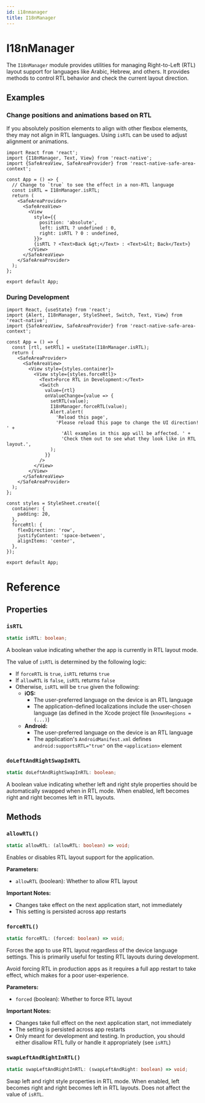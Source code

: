 ```yaml
---
id: i18nmanager
title: I18nManager
---
```


# I18nManager

The `I18nManager` module provides utilities for managing Right-to-Left (RTL) layout support for languages like Arabic, Hebrew, and others. It provides methods to control RTL behavior and check the current layout direction.

## Examples

### Change positions and animations based on RTL

If you absolutely position elements to align with other flexbox elements, they may not align in RTL languages. Using `isRTL` can be used to adjust alignment or animations.

```SnackPlayer name=I18nManager%20Change%20Absolute%20Positions%20And%20Animations
import React from 'react';
import {I18nManager, Text, View} from 'react-native';
import {SafeAreaView, SafeAreaProvider} from 'react-native-safe-area-context';

const App = () => {
  // Change to `true` to see the effect in a non-RTL language
  const isRTL = I18nManager.isRTL;
  return (
    <SafeAreaProvider>
      <SafeAreaView>
        <View
          style={{
            position: 'absolute',
            left: isRTL ? undefined : 0,
            right: isRTL ? 0 : undefined,
          }}>
          {isRTL ? <Text>Back &gt;</Text> : <Text>&lt; Back</Text>}
        </View>
      </SafeAreaView>
    </SafeAreaProvider>
  );
};

export default App;
```

### During Development

```SnackPlayer name=I18nManager%20During%20Development
import React, {useState} from 'react';
import {Alert, I18nManager, StyleSheet, Switch, Text, View} from 'react-native';
import {SafeAreaView, SafeAreaProvider} from 'react-native-safe-area-context';

const App = () => {
  const [rtl, setRTL] = useState(I18nManager.isRTL);
  return (
    <SafeAreaProvider>
      <SafeAreaView>
        <View style={styles.container}>
          <View style={styles.forceRtl}>
            <Text>Force RTL in Development:</Text>
            <Switch
              value={rtl}
              onValueChange={value => {
                setRTL(value);
                I18nManager.forceRTL(value);
                Alert.alert(
                  'Reload this page',
                  'Please reload this page to change the UI direction! ' +
                    'All examples in this app will be affected. ' +
                    'Check them out to see what they look like in RTL layout.',
                );
              }}
            />
          </View>
        </View>
      </SafeAreaView>
    </SafeAreaProvider>
  );
};

const styles = StyleSheet.create({
  container: {
    padding: 20,
  },
  forceRtl: {
    flexDirection: 'row',
    justifyContent: 'space-between',
    alignItems: 'center',
  },
});

export default App;
```

# Reference

## Properties

### `isRTL`

```typescript
static isRTL: boolean;
```

A boolean value indicating whether the app is currently in RTL layout mode.

The value of `isRTL` is determined by the following logic:

- If `forceRTL` is `true`, `isRTL` returns `true`
- If `allowRTL` is `false`, `isRTL` returns `false`
- Otherwise, `isRTL` will be `true` given the following:
  - **iOS:**
    - The user-preferred language on the device is an RTL language
    - The application-defined localizations include the user-chosen language (as defined in the Xcode project file (`knownRegions = (...)`)
  - **Android:**
    - The user-preferred language on the device is an RTL language
    - The application's `AndroidManifest.xml` defines `android:supportsRTL="true"` on the `<application>` element

### `doLeftAndRightSwapInRTL`

```typescript
static doLeftAndRightSwapInRTL: boolean;
```

A boolean value indicating whether left and right style properties should be automatically swapped when in RTL mode. When enabled, left becomes right and right becomes left in RTL layouts.

## Methods

### `allowRTL()`

```typescript
static allowRTL: (allowRTL: boolean) => void;
```

Enables or disables RTL layout support for the application.

**Parameters:**

- `allowRTL` (boolean): Whether to allow RTL layout

**Important Notes:**

- Changes take effect on the next application start, not immediately
- This setting is persisted across app restarts

### `forceRTL()`

```typescript
static forceRTL: (forced: boolean) => void;
```

Forces the app to use RTL layout regardless of the device language settings. This is primarily useful for testing RTL layouts during development.

Avoid forcing RTL in production apps as it requires a full app restart to take effect, which makes for a poor user-experience.

**Parameters:**

- `forced` (boolean): Whether to force RTL layout

**Important Notes:**

- Changes take full effect on the next application start, not immediately
- The setting is persisted across app restarts
- Only meant for development and testing. In production, you should either disallow RTL fully or handle it appropriately (see `isRTL`)

### `swapLeftAndRightInRTL()`

```typescript
static swapLeftAndRightInRTL: (swapLeftAndRight: boolean) => void;
```

Swap left and right style properties in RTL mode. When enabled, left becomes right and right becomes left in RTL layouts. Does not affect the value of `isRTL`.
